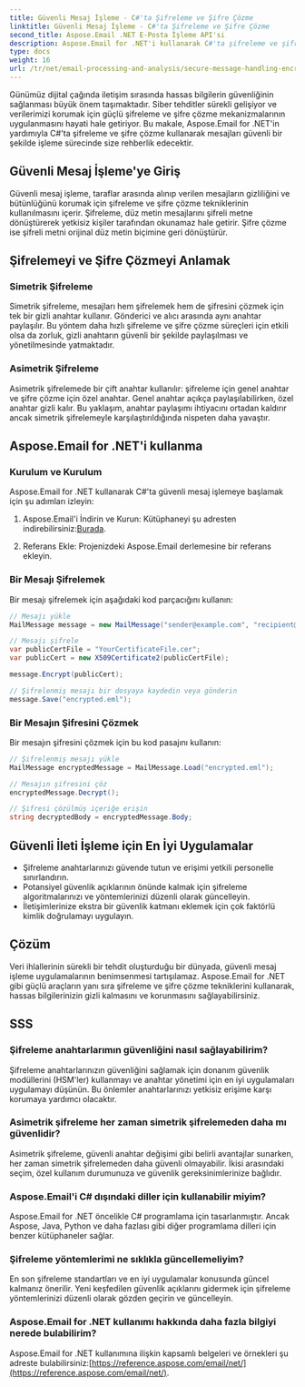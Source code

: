 ```yaml
---
title: Güvenli Mesaj İşleme - C#'ta Şifreleme ve Şifre Çözme
linktitle: Güvenli Mesaj İşleme - C#'ta Şifreleme ve Şifre Çözme
second_title: Aspose.Email .NET E-Posta İşleme API'si
description: Aspose.Email for .NET'i kullanarak C#'ta şifreleme ve şifre çözme ile güvenli mesaj işlemeyi nasıl uygulayacağınızı öğrenin. Hassas verileri etkili bir şekilde koruyun.
type: docs
weight: 16
url: /tr/net/email-processing-and-analysis/secure-message-handling-encryption-and-decryption-in-csharp/
---
```


Günümüz dijital çağında iletişim sırasında hassas bilgilerin güvenliğinin sağlanması büyük önem taşımaktadır. Siber tehditler sürekli gelişiyor ve verilerimizi korumak için güçlü şifreleme ve şifre çözme mekanizmalarının uygulanmasını hayati hale getiriyor. Bu makale, Aspose.Email for .NET'in yardımıyla C#'ta şifreleme ve şifre çözme kullanarak mesajları güvenli bir şekilde işleme sürecinde size rehberlik edecektir.

## Güvenli Mesaj İşleme'ye Giriş

Güvenli mesaj işleme, taraflar arasında alınıp verilen mesajların gizliliğini ve bütünlüğünü korumak için şifreleme ve şifre çözme tekniklerinin kullanılmasını içerir. Şifreleme, düz metin mesajlarını şifreli metne dönüştürerek yetkisiz kişiler tarafından okunamaz hale getirir. Şifre çözme ise şifreli metni orijinal düz metin biçimine geri dönüştürür.

## Şifrelemeyi ve Şifre Çözmeyi Anlamak

### Simetrik Şifreleme

Simetrik şifreleme, mesajları hem şifrelemek hem de şifresini çözmek için tek bir gizli anahtar kullanır. Gönderici ve alıcı arasında aynı anahtar paylaşılır. Bu yöntem daha hızlı şifreleme ve şifre çözme süreçleri için etkili olsa da zorluk, gizli anahtarın güvenli bir şekilde paylaşılması ve yönetilmesinde yatmaktadır.

### Asimetrik Şifreleme

Asimetrik şifrelemede bir çift anahtar kullanılır: şifreleme için genel anahtar ve şifre çözme için özel anahtar. Genel anahtar açıkça paylaşılabilirken, özel anahtar gizli kalır. Bu yaklaşım, anahtar paylaşımı ihtiyacını ortadan kaldırır ancak simetrik şifrelemeyle karşılaştırıldığında nispeten daha yavaştır.

## Aspose.Email for .NET'i kullanma

### Kurulum ve Kurulum

Aspose.Email for .NET kullanarak C#'ta güvenli mesaj işlemeye başlamak için şu adımları izleyin:

1.  Aspose.Email'i İndirin ve Kurun: Kütüphaneyi şu adresten indirebilirsiniz:[Burada](https://releases.aspose.com/email/net).

2. Referans Ekle: Projenizdeki Aspose.Email derlemesine bir referans ekleyin.

### Bir Mesajı Şifrelemek

Bir mesajı şifrelemek için aşağıdaki kod parçacığını kullanın:

```csharp
// Mesajı yükle
MailMessage message = new MailMessage("sender@example.com", "recipient@example.com", "Subject", "Message body");

// Mesajı şifrele
var publicCertFile = "YourCertificateFile.cer";
var publicCert = new X509Certificate2(publicCertFile);

message.Encrypt(publicCert);

// Şifrelenmiş mesajı bir dosyaya kaydedin veya gönderin
message.Save("encrypted.eml");
```

### Bir Mesajın Şifresini Çözmek

Bir mesajın şifresini çözmek için bu kod pasajını kullanın:

```csharp
// Şifrelenmiş mesajı yükle
MailMessage encryptedMessage = MailMessage.Load("encrypted.eml");

// Mesajın şifresini çöz
encryptedMessage.Decrypt();

// Şifresi çözülmüş içeriğe erişin
string decryptedBody = encryptedMessage.Body;
```

## Güvenli İleti İşleme için En İyi Uygulamalar

- Şifreleme anahtarlarınızı güvende tutun ve erişimi yetkili personelle sınırlandırın.
- Potansiyel güvenlik açıklarının önünde kalmak için şifreleme algoritmalarınızı ve yöntemlerinizi düzenli olarak güncelleyin.
- İletişimlerinize ekstra bir güvenlik katmanı eklemek için çok faktörlü kimlik doğrulamayı uygulayın.

## Çözüm

Veri ihlallerinin sürekli bir tehdit oluşturduğu bir dünyada, güvenli mesaj işleme uygulamalarının benimsenmesi tartışılamaz. Aspose.Email for .NET gibi güçlü araçların yanı sıra şifreleme ve şifre çözme tekniklerini kullanarak, hassas bilgilerinizin gizli kalmasını ve korunmasını sağlayabilirsiniz.

## SSS

### Şifreleme anahtarlarımın güvenliğini nasıl sağlayabilirim?

Şifreleme anahtarlarınızın güvenliğini sağlamak için donanım güvenlik modüllerini (HSM'ler) kullanmayı ve anahtar yönetimi için en iyi uygulamaları uygulamayı düşünün. Bu önlemler anahtarlarınızı yetkisiz erişime karşı korumaya yardımcı olacaktır.

### Asimetrik şifreleme her zaman simetrik şifrelemeden daha mı güvenlidir?

Asimetrik şifreleme, güvenli anahtar değişimi gibi belirli avantajlar sunarken, her zaman simetrik şifrelemeden daha güvenli olmayabilir. İkisi arasındaki seçim, özel kullanım durumunuza ve güvenlik gereksinimlerinize bağlıdır.

### Aspose.Email'i C# dışındaki diller için kullanabilir miyim?

Aspose.Email for .NET öncelikle C# programlama için tasarlanmıştır. Ancak Aspose, Java, Python ve daha fazlası gibi diğer programlama dilleri için benzer kütüphaneler sağlar.

### Şifreleme yöntemlerimi ne sıklıkla güncellemeliyim?

En son şifreleme standartları ve en iyi uygulamalar konusunda güncel kalmanız önerilir. Yeni keşfedilen güvenlik açıklarını gidermek için şifreleme yöntemlerinizi düzenli olarak gözden geçirin ve güncelleyin.

### Aspose.Email for .NET kullanımı hakkında daha fazla bilgiyi nerede bulabilirim?

 Aspose.Email for .NET kullanımına ilişkin kapsamlı belgeleri ve örnekleri şu adreste bulabilirsiniz:[https://reference.aspose.com/email/net/](https://reference.aspose.com/email/net/).